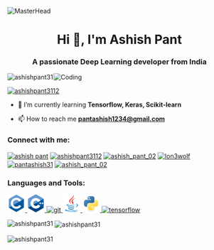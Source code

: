 ![MasterHead](https://media1.tenor.com/images/d637be48e450b580df4c921c685980ab/tenor.gif?itemid=17310556)
<h1 align="center">Hi 👋, I'm Ashish Pant</h1>
<h3 align="center">A passionate Deep Learning developer from India</h3>
<img align="right" alt="Coding" width="400" src="https://preview.redd.it/mw4y58i658981.gif?width=750&auto=webp&s=d1f8893494ed1d8e9f731f4b7e7915ca7e4039dc">

<p align="left"> <img src="https://komarev.com/ghpvc/?username=ashishpant31&label=Profile%20views&color=0e75b6&style=flat" alt="ashishpant31" /> </p>

<p align="left"> <a href="https://twitter.com/ashishpant3112" target="blank"><img src="https://img.shields.io/twitter/follow/ashishpant3112?logo=twitter&style=for-the-badge" alt="ashishpant3112" /></a> </p>

- 🌱 I’m currently learning **Tensorflow, Keras, Scikit-learn**

- 📫 How to reach me **pantashish1234@gmail.com**

<h3 align="left">Connect with me:</h3>
<p align="left">
<a href="https://linkedin.com/in/ashish pant" target="blank"><img align="center" src="https://raw.githubusercontent.com/rahuldkjain/github-profile-readme-generator/master/src/images/icons/Social/linked-in-alt.svg" alt="ashish pant" height="30" width="40" /></a>
<a href="https://twitter.com/ashishpant3112" target="blank"><img align="center" src="https://raw.githubusercontent.com/rahuldkjain/github-profile-readme-generator/master/src/images/icons/Social/twitter.svg" alt="ashishpant3112" height="30" width="40" /></a>
<a href="https://instagram.com/ashish_pant_02" target="blank"><img align="center" src="https://raw.githubusercontent.com/rahuldkjain/github-profile-readme-generator/master/src/images/icons/Social/instagram.svg" alt="ashish_pant_02" height="30" width="40" /></a>
<a href="https://kaggle.com/lon3wolf" target="blank"><img align="center" src="https://raw.githubusercontent.com/rahuldkjain/github-profile-readme-generator/master/src/images/icons/Social/kaggle.svg" alt="lon3wolf" height="30" width="40" /></a>
<a href="https://www.leetcode.com/pantashish31" target="blank"><img align="center" src="https://raw.githubusercontent.com/rahuldkjain/github-profile-readme-generator/master/src/images/icons/Social/leet-code.svg" alt="pantashish31" height="30" width="40" /></a>
<a href="https://auth.geeksforgeeks.org/user/ashish_pant_02" target="blank"><img align="center" src="https://raw.githubusercontent.com/rahuldkjain/github-profile-readme-generator/master/src/images/icons/Social/geeks-for-geeks.svg" alt="ashish_pant_02" height="30" width="40" /></a>
</p>

<h3 align="left">Languages and Tools:</h3>
<p align="left"> <a href="https://www.cprogramming.com/" target="_blank" rel="noreferrer"> <img src="https://raw.githubusercontent.com/devicons/devicon/master/icons/c/c-original.svg" alt="c" width="40" height="40"/> </a> <a href="https://www.w3schools.com/cpp/" target="_blank" rel="noreferrer"> <img src="https://raw.githubusercontent.com/devicons/devicon/master/icons/cplusplus/cplusplus-original.svg" alt="cplusplus" width="40" height="40"/> </a> <a href="https://git-scm.com/" target="_blank" rel="noreferrer"> <img src="https://www.vectorlogo.zone/logos/git-scm/git-scm-icon.svg" alt="git" width="40" height="40"/> </a> <a href="https://www.java.com" target="_blank" rel="noreferrer"> <img src="https://raw.githubusercontent.com/devicons/devicon/master/icons/java/java-original.svg" alt="java" width="40" height="40"/> </a> <a href="https://www.python.org" target="_blank" rel="noreferrer"> <img src="https://raw.githubusercontent.com/devicons/devicon/master/icons/python/python-original.svg" alt="python" width="40" height="40"/> </a> <a href="https://www.tensorflow.org" target="_blank" rel="noreferrer"> <img src="https://www.vectorlogo.zone/logos/tensorflow/tensorflow-icon.svg" alt="tensorflow" width="40" height="40"/> </a> </p>

<p><img align="left" src="https://github-readme-stats.vercel.app/api/top-langs?username=ashishpant31&show_icons=true&locale=en&layout=compact" alt="ashishpant31" /></p>

<p>&nbsp;<img align="center" src="https://github-readme-stats.vercel.app/api?username=ashishpant31&show_icons=true&locale=en" alt="ashishpant31" /></p>

<p><img align="center" src="https://github-readme-streak-stats.herokuapp.com/?user=ashishpant31&" alt="ashishpant31" /></p>
